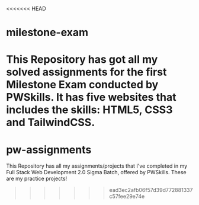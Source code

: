 <<<<<<< HEAD
# milestone-exam
This Repository has got all my solved assignments for the first Milestone Exam conducted by PWSkills. It has five websites that includes the skills: HTML5, CSS3 and TailwindCSS.
=======
# pw-assignments
This Repository has all my assignments/projects that I've completed in my Full Stack Web Development 2.0 Sigma Batch, offered by PWSkills.
These are my practice projects!
>>>>>>> ead3ec2afb06f57d39d772881337c57fee29e74e
